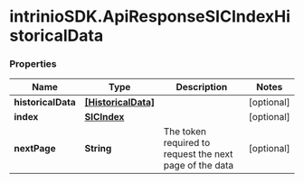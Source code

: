 # intrinioSDK.ApiResponseSICIndexHistoricalData

### Properties
Name | Type | Description | Notes
------------ | ------------- | ------------- | -------------
**historicalData** | [**[HistoricalData]**](HistoricalData.md) |  | [optional] 
**index** | [**SICIndex**](SICIndex.md) |  | [optional] 
**nextPage** | **String** | The token required to request the next page of the data | [optional] 



